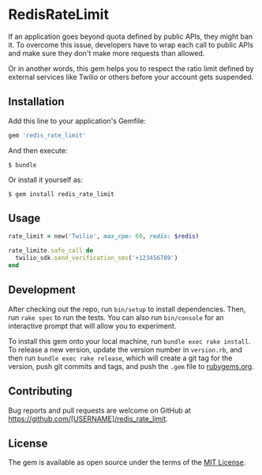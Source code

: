 # RedisRateLimit

If an application goes beyond quota defined by public APIs, they might ban it. To overcome this issue, developers have to wrap each call to public APIs and make sure they don't make more requests than allowed.

Or in another words, this gem helps you to respect the ratio limit defined by external services like Twilio or others before your account gets suspended.

## Installation

Add this line to your application's Gemfile:

```ruby
gem 'redis_rate_limit'
```

And then execute:

    $ bundle

Or install it yourself as:

    $ gem install redis_rate_limit

## Usage

```ruby
rate_limit = new('Twilio', max_rpm: 60, redis: $redis)

rate_limite.safe_call do 
  twilio_sdk.send_verification_sms('+123456789')
end
```

## Development

After checking out the repo, run `bin/setup` to install dependencies. Then, run `rake spec` to run the tests. You can also run `bin/console` for an interactive prompt that will allow you to experiment.

To install this gem onto your local machine, run `bundle exec rake install`. To release a new version, update the version number in `version.rb`, and then run `bundle exec rake release`, which will create a git tag for the version, push git commits and tags, and push the `.gem` file to [rubygems.org](https://rubygems.org).

## Contributing

Bug reports and pull requests are welcome on GitHub at https://github.com/[USERNAME]/redis_rate_limit.

## License

The gem is available as open source under the terms of the [MIT License](https://opensource.org/licenses/MIT).
